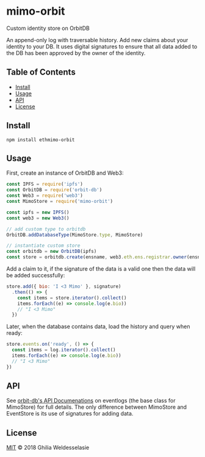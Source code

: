 # mimo-orbit
Custom identity store on OrbitDB

An append-only log with traversable history. Add new claims about your identity to your DB. It uses digital signatures to ensure that all data added to the DB has been approved by the owner of the identity.

## Table of Contents

- [Install](#install)
- [Usage](#usage)
- [API](#api)
- [License](#license)

## Install
```
npm install ethmimo-orbit
```

## Usage

First, create an instance of OrbitDB and Web3:

```javascript
const IPFS = require('ipfs')
const OrbitDB = require('orbit-db')
const Web3 = require('web3')
const MimoStore = require('mimo-orbit')

const ipfs = new IPFS()
const web3 = new Web3()

// add custom type to orbitdb
OrbitDB.addDatabaseType(MimoStore.type, MimoStore)

// instantiate custom store
const orbitdb = new OrbitDB(ipfs)
const store = orbitdb.create(ensname, web3.eth.ens.registrar.owner(ensname), CustomStore.type)
```

Add a claim to it, if the signature of the data is a valid one then the data will be added successfully:

```javascript
store.add({ bio: 'I <3 Mimo' }, signature)
  .then(() => {
    const items = store.iterator().collect()
    items.forEach((e) => console.log(e.bio))
    // "I <3 Mimo"
  })
```

Later, when the database contains data, load the history and query when ready:

```javascript
store.events.on('ready', () => {
  const items = log.iterator().collect()
  items.forEach((e) => console.log(e.bio))
  // "I <3 Mimo"
})
```

## API

See [orbit-db's API Documenations](https://github.com/haadcode/orbit-db/blob/master/API.md#eventlogname) on eventlogs (the base class for MimoStore) for full details. The only difference between MimoStore and EventStore is its use of signatures for adding data.

## License

[MIT](LICENSE) © 2018 Ghilia Weldesselasie
